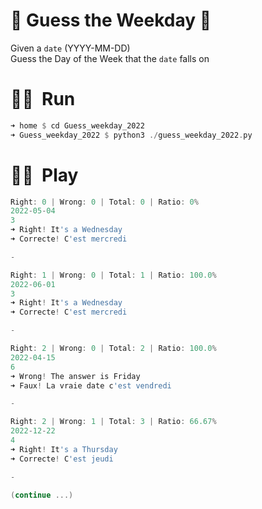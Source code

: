 # :sunflower: Guess the Weekday :sunflower: 

Given a `date` (YYYY-MM-DD) \
Guess the Day of the Week that the `date` falls on 

# :running_woman:&nbsp; Run
```rust
➜ home $ cd Guess_weekday_2022
➜ Guess_weekday_2022 $ python3 ./guess_weekday_2022.py
```
# :woman_playing_handball:&nbsp; Play
```go
Right: 0 | Wrong: 0 | Total: 0 | Ratio: 0% 
2022-05-04
3
➜ Right! It's a Wednesday 
➜ Correcte! C'est mercredi 

- 

Right: 1 | Wrong: 0 | Total: 1 | Ratio: 100.0% 
2022-06-01
3
➜ Right! It's a Wednesday 
➜ Correcte! C'est mercredi 

- 

Right: 2 | Wrong: 0 | Total: 2 | Ratio: 100.0% 
2022-04-15
6
➜ Wrong! The answer is Friday 
➜ Faux! La vraie date c'est vendredi 

- 

Right: 2 | Wrong: 1 | Total: 3 | Ratio: 66.67% 
2022-12-22
4
➜ Right! It's a Thursday 
➜ Correcte! C'est jeudi 

- 

(continue ...)
```

